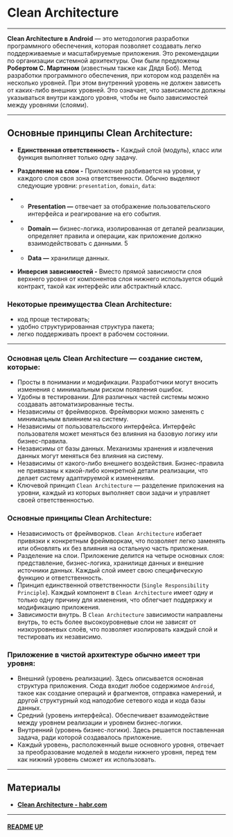 # Clean Architecture
<a name="up"></a>

---

**Clean Architecture в Android** — это методология разработки программного обеспечения, которая позволяет создавать легко поддерживаемые и масштабируемые приложения.
Это рекомендации по организации системной архитектуры. Они были предложены **Робертом С. Мартином** (известным также как Дядя Боб).
Метод разработки программного обеспечения, при котором код разделён на несколько уровней. При этом внутренний уровень не должен зависеть от каких-либо внешних уровней. 
Это означает, что зависимости должны указываться внутри каждого уровня, чтобы не было зависимостей между уровнями (слоями).

---

## Основные принципы Clean Architecture:

 - **Единственная ответственность -** Каждый слой (модуль), класс или функция выполняет только одну задачу.
 - **Разделение на слои -** Приложение разбивается на уровни, у каждого слоя своя зона ответственности. Обычно выделяют следующие уровни: `presentation`, `domain`, `data`:
 - - **Presentation —** отвечает за отображение пользовательского интерфейса и реагирование на его события.
 - - **Domain —** бизнес-логика, изолированная от деталей реализации, определяет правила и операции, как приложение должно взаимодействовать с данными. 5
 - - **Data —** хранилище данных.

 - **Инверсия зависимостей -** Вместо прямой зависимости слоя верхнего уровня от компонентов слоя нижнего используется общий контракт, такой как интерфейс или абстрактный класс.

### Некоторые преимущества Clean Architecture:

 - код проще тестировать;
 - удобно структурированная структура пакета;
 - легко поддерживать проект в рабочем состоянии.

---

### Основная цель Clean Architecture — создание систем, которые:

 - Просты в понимании и модификации. Разработчики могут вносить изменения с минимальным риском появления ошибок.
 - Удобны в тестировании. Для различных частей системы можно создавать автоматизированные тесты.
 - Независимы от фреймворков. Фреймворки можно заменять с минимальным влиянием на систему.
 - Независимы от пользовательского интерфейса. Интерфейс пользователя может меняться без влияния на базовую логику или бизнес-правила.
 - Независимы от базы данных. Механизмы хранения и извлечения данных могут меняться без влияния на систему.
 - Независимы от какого-либо внешнего воздействия. Бизнес-правила не привязаны к какой-либо конкретной детали реализации, что делает систему адаптируемой к изменениям.
 - Ключевой принцип `Clean Architecture` — разделение приложения на уровни, каждый из которых выполняет свои задачи и управляет своей ответственностью.

### Основные принципы Clean Architecture:

 - Независимость от фреймворков. `Clean Architecture` избегает привязки к конкретным фреймворкам, что позволяет легко заменять или обновлять их без влияния на остальную часть приложения.
 - Разделение на слои. Приложение делится на четыре основных слоя: представление, бизнес-логика, хранилище данных и внешние источники данных. Каждый слой имеет свою специфическую функцию и ответственность.
 - Принцип единственной ответственности (`Single Responsibility Principle`). Каждый компонент в `Clean Architecture` имеет одну и только одну причину для изменения, что облегчает поддержку и модификацию приложения.
 - Зависимости внутрь. В `Clean Architecture` зависимости направлены внутрь, то есть более высокоуровневые слои не зависят от низкоуровневых слоёв, что позволяет изолировать каждый слой и тестировать их независимо.

### Приложение в чистой архитектуре обычно имеет три уровня:

 - Внешний (уровень реализации). Здесь описывается основная структура приложения. Сюда входит любое содержимое `Android`, такое как создание операций и фрагментов, отправка намерений, и другой структурный код наподобие сетевого кода и кода базы данных.
 - Средний (уровень интерфейса). Обеспечивает взаимодействие между уровнем реализации и уровнем бизнес-логики.
 - Внутренний (уровень бизнес-логики). Здесь решается поставленная задача, ради которой создавалось приложение.
 - Каждый уровень, расположенный выше основного уровня, отвечает за преобразование моделей в модели нижнего уровня, перед тем как нижний уровень сможет их использовать.

---

## Материалы

 - [**Clean Architecture - habr.com**](https://habr.com/ru/companies/otus/articles/732178/)

---

#### [README](README.md) [UP](#up)
